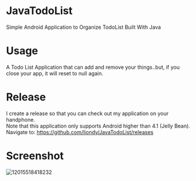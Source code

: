 # JavaTodoList
Simple Android Application to Organize TodoList Built With Java

# Usage
A Todo List Application that can add and remove your things..but, if you close your app, it will reset to null again.

# Release
I create a release so that you can check out my application on your handphone. <br>
Note that this application only supports Android higher than 4.1 (Jelly Bean). <br>
Navigate to: https://github.com/liondy/JavaTodoList/releases

# Screenshot
![12015518418232](https://user-images.githubusercontent.com/44316758/82727414-9997f180-9d14-11ea-9be7-c18ae1ad3662.jpg)
